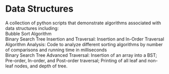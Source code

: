 # Data Structures
A collection of python scripts that demonstrate algorithms associated with data structures including:<br />
Bubble Sort Algorithm<br />
Binary Search Tree Insertion and Traversal: Insertion and In-Order Traversal<br />
Algorithm Analysis: Code to analyze different sorting algorithms by number of comparisons and running time in milliseconds<br />
Binary Search Tree Advanced Traversal: Insertion of an array into a BST; Pre-order, In-order, and Post-order traversal; Printing of all leaf and non-leaf nodes, and depth of tree.<br />
